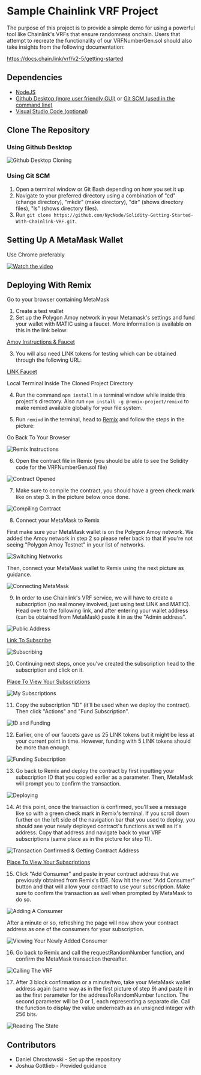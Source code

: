 # Sample Chainlink VRF Project

The purpose of this project is to provide a simple demo for using a powerful tool like Chainlink's VRFs that ensure randomness onchain. Users that attempt to recreate the functionality of our VRFNumberGen.sol should also take insights from the following documentation:

https://docs.chain.link/vrf/v2-5/getting-started

## Dependencies

- [NodeJS](https://nodejs.org/en)
- [Github Desktop (more user friendly GUI)](https://desktop.github.com/) or [Git SCM (used in the command line)](https://www.git-scm.com/downloads)
- [Visual Studio Code (optional)](https://code.visualstudio.com/)

## Clone The Repository

### Using Github Desktop

![Github Desktop Cloning](images/github-desktop-cloning.png)

### Using Git SCM

1. Open a terminal window or Git Bash depending on how you set it up
2. Navigate to your preferred directory using a combination of "cd" (change directory), "mkdir" (make directory), "dir" (shows directory files), "ls" (shows directory files).
3. Run `git clone https://github.com/NycNode/Solidity-Getting-Started-With-Chainlink-VRF.git`.

## Setting Up A MetaMask Wallet

Use Chrome preferably

[![Watch the video](https://img.youtube.com/vi/bMf73G42SF4/0.jpg)](https://youtu.be/bMf73G42SF4?feature=shared)

## Deploying With Remix

Go to your browser containing MetaMask

1. Create a test wallet
2. Set up the Polygon Amoy network in your Metamask's settings and fund your wallet with MATIC using a faucet. More information is available on this in the link below:

[Amoy Instructions & Faucet](https://polygon.technology/blog/introducing-the-amoy-testnet-for-polygon-pos)

3. You will also need LINK tokens for testing which can be obtained through the following URL:

[LINK Faucet](https://faucets.chain.link/polygon-amoy)

Local Terminal Inside The Cloned Project Directory

4. Run the command `npm install` in a terminal window while inside this project's directory.
   Also run `npm install -g @remix-project/remixd` to make remixd available globally for your file system.

5. Run `remixd` in the terminal, head to [Remix](https://remix.ethereum.org/) and follow the steps in the picture:

Go Back To Your Browser

![Remix Instructions](images/remix-one.png)

6. Open the contract file in Remix (you should be able to see the Solidity code for the VRFNumberGen.sol file)

![Contract Opened](images/remix-two.png)

7. Make sure to compile the contract, you should have a green check mark like on step 3. in the picture below once done.

![Compiling Contract](images/remix-three.png)

8. Connect your MetaMask to Remix

First make sure your MetaMask wallet is on the Polygon Amoy network. We added the Amoy network in step 2 so please refer back to that if you're not seeing "Polygon Amoy Testnet" in your list of networks.

![Switching Networks](images/remix-five.png)

Then, connect your MetaMask wallet to Remix using the next picture as guidance.

![Connecting MetaMask](images/remix-four.png)

9. In order to use Chainlink's VRF service, we will have to create a subscription (no real money involved, just using test LINK and MATIC). Head over to the following link, and after entering your wallet address (can be obtained from MetaMask) paste it in as the "Admin address".

![Public Address](images/remix-six.png)

[Link To Subscribe](https://vrf.chain.link/polygon-amoy/new)

![Subscribing](images/remix-seven.png)

10. Continuing next steps, once you've created the subscription head to the subscription and click on it.

[Place To View Your Subscriptions](https://vrf.chain.link/polygon-amoy)

![My Subscriptions](images/remix-eight.png)

11. Copy the subscription "ID" (it'll be used when we deploy the contract). Then click "Actions" and "Fund Subscription".

![ID and Funding](images/remix-nine.png)

12. Earlier, one of our faucets gave us 25 LINK tokens but it might be less at your current point in time. However, funding with 5 LINK tokens should be more than enough.

![Funding Subscription](images/remix-ten.png)

13. Go back to Remix and deploy the contract by first inputting your subscription ID that you copied earlier as a parameter. Then, MetaMask will prompt you to confirm the transaction.

![Deploying](images/remix-eleven.png)

14. At this point, once the transaction is confirmed, you'll see a message like so with a green check mark in Remix's terminal. If you scroll down further on the left side of the navigation bar that you used to deploy, you should see your newly deployed contract's functions as well as it's address. Copy that address and navigate back to your VRF subscriptions (same place as in the picture for step 11).

![Transaction Confirmed & Getting Contract Address](images/remix-twelve.png)

[Place To View Your Subscriptions](https://vrf.chain.link/polygon-amoy)

15. Click "Add Consumer" and paste in your contract address that we previously obtained from Remix's IDE. Now hit the next "Add Consumer" button and that will allow your contract to use your subscription. Make sure to confirm the transaction as well when prompted by MetaMask to do so.

![Adding A Consumer](images/remix-thirteen.png)

After a minute or so, refreshing the page will now show your contract address as one of the consumers for your subscription.

![Viewing Your Newly Added Consumer](images/remix-fourteen.png)

16. Go back to Remix and call the requestRandomNumber function, and confirm the MetaMask transaction thereafter.

![Calling The VRF](images/remix-fifteen.png)

17. After 3 block confirmation or a minute/two, take your MetaMask wallet address again (same way as in the first picture of step 9) and paste it in as the first parameter for the addressToRandomNumber function. The second parameter will be 0 or 1, each representing a separate die. Call the function to display the value underneath as an unsigned integer with 256 bits.

![Reading The State](images/remix-sixteen.png)

## Contributors

- Daniel Chrostowski - Set up the repository
- Joshua Gottlieb - Provided guidance

